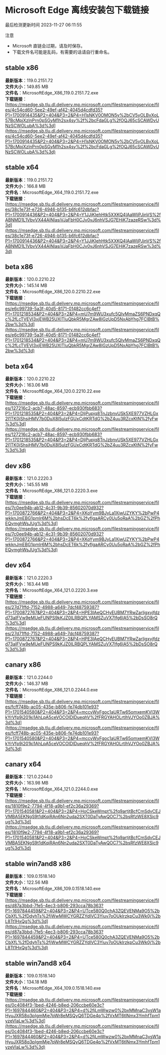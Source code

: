 # Microsoft Edge 离线安装包下载链接
最后检测更新时间
2023-11-27 06:11:55

注意
* Microsoft 直链会过期，请及时保存。
* 下载文件名可能是乱码，有需要的话请自行重命名。

## stable x86
**最新版本**：119.0.2151.72  
**文件大小**：149.85 MB  
**文件名**：MicrosoftEdge_X86_119.0.2151.72.exe  
**下载链接**：[https://msedge.sb.tlu.dl.delivery.mp.microsoft.com/filestreamingservice/files/4c54cd60-5ee2-49ef-af42-4045d4cdfd35?P1=1700914435&P2=404&P3=2&P4=H1sNKV0OMON5y%2bCV5yOLBvXoL57BcMpjXzlnPrn0pSGyM1h2sx4sy%2f%2bcFdaGLg%2fOQJ65cSCAWDvUNzSCWOLubA%3d%3d](https://msedge.sb.tlu.dl.delivery.mp.microsoft.com/filestreamingservice/files/4c54cd60-5ee2-49ef-af42-4045d4cdfd35?P1=1700914435&P2=404&P3=2&P4=H1sNKV0OMON5y%2bCV5yOLBvXoL57BcMpjXzlnPrn0pSGyM1h2sx4sy%2f%2bcFdaGLg%2fOQJ65cSCAWDvUNzSCWOLubA%3d%3d)  

## stable x64
**最新版本**：119.0.2151.72  
**文件大小**：166.8 MB  
**文件名**：MicrosoftEdge_X64_119.0.2151.72.exe  
**下载链接**：[https://msedge.sb.tlu.dl.delivery.mp.microsoft.com/filestreamingservice/files/38c1e73f-e726-4946-b135-b6fc612dbfac?P1=1700914436&P2=404&P3=2&P4=Y1JJjKIehHtk5XXKQ4IAaWljPJjnVS%2fABNMD1L1VbvVX44AINlasiVJaFbH0CJv0vJ6nhVSJG7EHiK7zazeRSw%3d%3d](https://msedge.sb.tlu.dl.delivery.mp.microsoft.com/filestreamingservice/files/38c1e73f-e726-4946-b135-b6fc612dbfac?P1=1700914436&P2=404&P3=2&P4=Y1JJjKIehHtk5XXKQ4IAaWljPJjnVS%2fABNMD1L1VbvVX44AINlasiVJaFbH0CJv0vJ6nhVSJG7EHiK7zazeRSw%3d%3d)  

## beta x86
**最新版本**：120.0.2210.22  
**文件大小**：145.14 MB  
**文件名**：MicrosoftEdge_X86_120.0.2210.22.exe  
**下载链接**：[https://msedge.sb.tlu.dl.delivery.mp.microsoft.com/filestreamingservice/files/e6c99739-5a3f-40d5-8171-01482cc6c4ef?P1=1701218534&P2=404&P3=2&P4=mU7m9WU3xufc5QIvMmaZS6PNDxqQc%2fLcTVEVI3xjEWB25UXITIuQbkR5MgrZAw8IGzUpD5NxAbYhg7FClBtB%2bw%3d%3d](https://msedge.sb.tlu.dl.delivery.mp.microsoft.com/filestreamingservice/files/e6c99739-5a3f-40d5-8171-01482cc6c4ef?P1=1701218534&P2=404&P3=2&P4=mU7m9WU3xufc5QIvMmaZS6PNDxqQc%2fLcTVEVI3xjEWB25UXITIuQbkR5MgrZAw8IGzUpD5NxAbYhg7FClBtB%2bw%3d%3d)  

## beta x64
**最新版本**：120.0.2210.22  
**文件大小**：163.06 MB  
**文件名**：MicrosoftEdge_X64_120.0.2210.22.exe  
**下载链接**：[https://msedge.sb.tlu.dl.delivery.mp.microsoft.com/filestreamingservice/files/127216c2-acb7-48ac-8597-ecb930fbb683?P1=1701218535&P2=404&P3=2&P4=DljPupjq8TnJzbnvUSk5XE977VZHLGx2I1TK0jShsjHMV7b0DuX8l5ulzFGUxCdtKRTdG%2bZ4uu3RZcxKtN%2fyFw%3d%3d](https://msedge.sb.tlu.dl.delivery.mp.microsoft.com/filestreamingservice/files/127216c2-acb7-48ac-8597-ecb930fbb683?P1=1701218535&P2=404&P3=2&P4=DljPupjq8TnJzbnvUSk5XE977VZHLGx2I1TK0jShsjHMV7b0DuX8l5ulzFGUxCdtKRTdG%2bZ4uu3RZcxKtN%2fyFw%3d%3d)  

## dev x86
**最新版本**：121.0.2220.3  
**文件大小**：145.55 MB  
**文件名**：MicrosoftEdge_X86_121.0.2220.3.exe  
**下载链接**：[https://msedge.sb.tlu.dl.delivery.mp.microsoft.com/filestreamingservice/files/7c0ee94b-ab12-4c31-9b39-85602070d932?P1=1700872766&P2=404&P3=2&P4=XKoYym9BJyLa1XjwUZYKY%2bPwP4wkknJmEBG1pmIr6M%2bhsDcET6k%2fyfIgaARCy0Uu5oRaA%2bGZ%2fPhEQymghWsJUg%3d%3d](https://msedge.sb.tlu.dl.delivery.mp.microsoft.com/filestreamingservice/files/7c0ee94b-ab12-4c31-9b39-85602070d932?P1=1700872766&P2=404&P3=2&P4=XKoYym9BJyLa1XjwUZYKY%2bPwP4wkknJmEBG1pmIr6M%2bhsDcET6k%2fyfIgaARCy0Uu5oRaA%2bGZ%2fPhEQymghWsJUg%3d%3d)  

## dev x64
**最新版本**：121.0.2220.3  
**文件大小**：163.44 MB  
**文件名**：MicrosoftEdge_X64_121.0.2220.3.exe  
**下载链接**：[https://msedge.sb.tlu.dl.delivery.mp.microsoft.com/filestreamingservice/files/27d71ffd-7152-4988-a649-7dcf48759387?P1=1700872767&P2=404&P3=2&P4=HPE3IAeQCHyEUBM7YRwZarIigxyjfdzd73aIFVw9eMUeFUNPS9kKJZ0ILRBQPLYAMSZuVX7Ifg6lA5%2bDsSO8rQ%3d%3d](https://msedge.sb.tlu.dl.delivery.mp.microsoft.com/filestreamingservice/files/27d71ffd-7152-4988-a649-7dcf48759387?P1=1700872767&P2=404&P3=2&P4=HPE3IAeQCHyEUBM7YRwZarIigxyjfdzd73aIFVw9eMUeFUNPS9kKJZ0ILRBQPLYAMSZuVX7Ifg6lA5%2bDsSO8rQ%3d%3d)  

## canary x86
**最新版本**：121.0.2244.0  
**文件大小**：146.37 MB  
**文件名**：MicrosoftEdge_X86_121.0.2244.0.exe  
**下载链接**：[https://msedge.sb.tlu.dl.delivery.mp.microsoft.com/filestreamingservice/files/fcff748b-ac05-435e-b806-fe74db101e93?P1=1701540580&P2=404&P3=2&P4=mccvWyFgoc1aURTw65omxemKVl3WkYrVfp9i201ki1AhLpA5ceVOCOIDlDueqhV%2fFRGYAHOLrtlhVJYOo0ZBJA%3d%3d](https://msedge.sb.tlu.dl.delivery.mp.microsoft.com/filestreamingservice/files/fcff748b-ac05-435e-b806-fe74db101e93?P1=1701540580&P2=404&P3=2&P4=mccvWyFgoc1aURTw65omxemKVl3WkYrVfp9i201ki1AhLpA5ceVOCOIDlDueqhV%2fFRGYAHOLrtlhVJYOo0ZBJA%3d%3d)  

## canary x64
**最新版本**：121.0.2244.0  
**文件大小**：163.98 MB  
**文件名**：MicrosoftEdge_X64_121.0.2244.0.exe  
**下载链接**：[https://msedge.sb.tlu.dl.delivery.mp.microsoft.com/filestreamingservice/files/1810f9e2-7794-4f18-a9b1-ef2c36a29369?P1=1701540581&P2=404&P3=2&P4=HoCSkeWmpt%2fq9artjtBcfCmSdvCEJVMBA5EKNgS9t1dKqiRAn6Nn2uda2SXT0DaTyAwQOC7%2bsRfzWE8XSic9ug%3d%3d](https://msedge.sb.tlu.dl.delivery.mp.microsoft.com/filestreamingservice/files/1810f9e2-7794-4f18-a9b1-ef2c36a29369?P1=1701540581&P2=404&P3=2&P4=HoCSkeWmpt%2fq9artjtBcfCmSdvCEJVMBA5EKNgS9t1dKqiRAn6Nn2uda2SXT0DaTyAwQOC7%2bsRfzWE8XSic9ug%3d%3d)  

## stable win7and8 x86
**最新版本**：109.0.1518.140  
**文件大小**：122.56 MB  
**文件名**：MicrosoftEdge_X86_109.0.1518.140.exe  
**下载链接**：[https://msedge.sb.tlu.dl.delivery.mp.microsoft.com/filestreamingservice/files/d87a3bbd-7fe5-4ec3-b806-293cca78b363?P1=1697844459&P2=404&P3=2&P4=UTce580Q0chA3ZQEVENMa9O5%2bCbXfL%2fDdyhTs%2fjWwMWCYGRZZYdIVC3Yiuv7oOUklrzkpCu3Wk0j%2bL8Tt1HxQg%3d%3d](https://msedge.sb.tlu.dl.delivery.mp.microsoft.com/filestreamingservice/files/d87a3bbd-7fe5-4ec3-b806-293cca78b363?P1=1697844459&P2=404&P3=2&P4=UTce580Q0chA3ZQEVENMa9O5%2bCbXfL%2fDdyhTs%2fjWwMWCYGRZZYdIVC3Yiuv7oOUklrzkpCu3Wk0j%2bL8Tt1HxQg%3d%3d)  

## stable win7and8 x64
**最新版本**：109.0.1518.140  
**文件大小**：134.18 MB  
**文件名**：MicrosoftEdge_X64_109.0.1518.140.exe  
**下载链接**：[https://msedge.sb.tlu.dl.delivery.mp.microsoft.com/filestreamingservice/files/0c4084f3-1bed-4246-b8ed-206ccbe60e3c?P1=1697844460&P2=404&P3=2&P4=d%2fjLmWwzw0%2bxMMnaC3ysW1aHyuJXR58q3pIgmMje7pWr8eMSQyQ6TDGe4p%2fVxMT6tlNmx3YmhfTpm1yzeVlaLw%3d%3d](https://msedge.sb.tlu.dl.delivery.mp.microsoft.com/filestreamingservice/files/0c4084f3-1bed-4246-b8ed-206ccbe60e3c?P1=1697844460&P2=404&P3=2&P4=d%2fjLmWwzw0%2bxMMnaC3ysW1aHyuJXR58q3pIgmMje7pWr8eMSQyQ6TDGe4p%2fVxMT6tlNmx3YmhfTpm1yzeVlaLw%3d%3d)  

